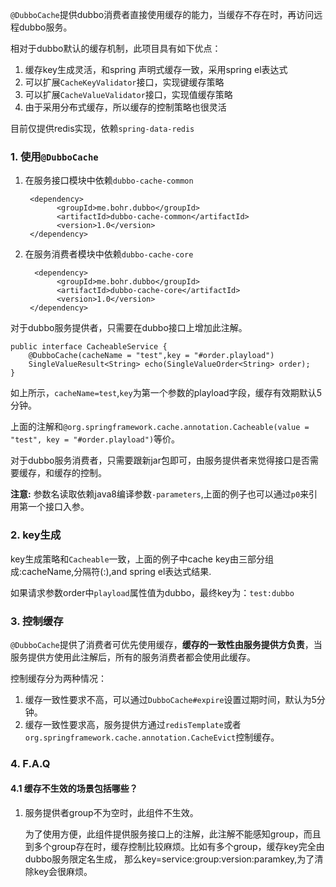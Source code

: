 `@DubboCache`提供dubbo消费者直接使用缓存的能力，当缓存不存在时，再访问远程dubbo服务。

相对于dubbo默认的缓存机制，此项目具有如下优点：

1. 缓存key生成灵活，和spring 声明式缓存一致，采用spring el表达式
2. 可以扩展`CacheKeyValidator`接口，实现键缓存策略
3. 可以扩展`CacheValueValidator`接口，实现值缓存策略
4. 由于采用分布式缓存，所以缓存的控制策略也很灵活

目前仅提供redis实现，依赖`spring-data-redis`

### 1. 使用`@DubboCache`

1. 在服务接口模块中依赖`dubbo-cache-common`

        <dependency>
              <groupId>me.bohr.dubbo</groupId>
              <artifactId>dubbo-cache-common</artifactId>
              <version>1.0</version>
        </dependency>
        
2. 在服务消费者模块中依赖`dubbo-cache-core`

         <dependency>
              <groupId>me.bohr.dubbo</groupId>
              <artifactId>dubbo-cache-core</artifactId>
              <version>1.0</version>
        </dependency>

对于dubbo服务提供者，只需要在dubbo接口上增加此注解。

	public interface CacheableService {
		@DubboCache(cacheName = "test",key = "#order.playload")
		SingleValueResult<String> echo(SingleValueOrder<String> order);
	}

如上所示，`cacheName=test`,`key`为第一个参数的playload字段，缓存有效期默认5分钟。

上面的注解和`@org.springframework.cache.annotation.Cacheable(value = "test", key = "#order.playload")`等价。

对于dubbo服务消费者，只需要跟新jar包即可，由服务提供者来觉得接口是否需要缓存，和缓存的控制。

**注意:** 参数名读取依赖java8编译参数`-parameters`,上面的例子也可以通过`p0`来引用第一个接口入参。

### 2. key生成

key生成策略和`Cacheable`一致，上面的例子中cache key由三部分组成:cacheName,分隔符(:),and spring el表达式结果.

如果请求参数order中`playload`属性值为dubbo，最终key为：`test:dubbo`

### 3. 控制缓存

`@DubboCache`提供了消费者可优先使用缓存，**缓存的一致性由服务提供方负责**，当服务提供方使用此注解后，所有的服务消费者都会使用此缓存。

控制缓存分为两种情况：

1. 缓存一致性要求不高，可以通过`DubboCache#expire`设置过期时间，默认为5分钟。
2. 缓存一致性要求高，服务提供方通过`redisTemplate`或者`org.springframework.cache.annotation.CacheEvict`控制缓存。

### 4. F.A.Q

#### 4.1 缓存不生效的场景包括哪些？

1. 服务提供者group不为空时，此组件不生效。

    为了使用方便，此组件提供服务接口上的注解，此注解不能感知group，而且到多个group存在时，缓存控制比较麻烦。比如有多个group，缓存key完全由dubbo服务限定名生成，
    那么key=service:group:version:paramkey,为了清除key会很麻烦。